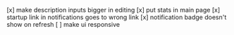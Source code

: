 [x] make description inputs bigger in editing
[x] put stats in main page
[x] startup link in notifications goes to wrong link
[x] notification badge doesn't show on refresh
[ ] make ui responsive
